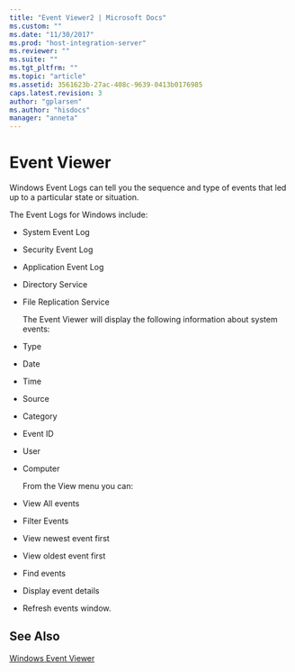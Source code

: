 ```yaml
---
title: "Event Viewer2 | Microsoft Docs"
ms.custom: ""
ms.date: "11/30/2017"
ms.prod: "host-integration-server"
ms.reviewer: ""
ms.suite: ""
ms.tgt_pltfrm: ""
ms.topic: "article"
ms.assetid: 3561623b-27ac-408c-9639-0413b0176985
caps.latest.revision: 3
author: "gplarsen"
ms.author: "hisdocs"
manager: "anneta"
---
```

# Event Viewer
Windows Event Logs can tell you the sequence and type of events that led up to a particular state or situation.  
  
 The Event Logs for Windows include:  
  
- System Event Log  
  
- Security Event Log  
  
- Application Event Log  
  
- Directory Service  
  
- File Replication Service  
  
  The Event Viewer will display the following information about system events:  
  
- Type  
  
- Date  
  
- Time  
  
- Source  
  
- Category  
  
- Event ID  
  
- User  
  
- Computer  
  
  From the View menu you can:  
  
- View All events  
  
- Filter Events  
  
- View newest event first  
  
- View oldest event first  
  
- Find events  
  
- Display event details  
  
- Refresh events window.  
  
## See Also  
 [Windows Event Viewer](../core/windows-event-viewer1.md)